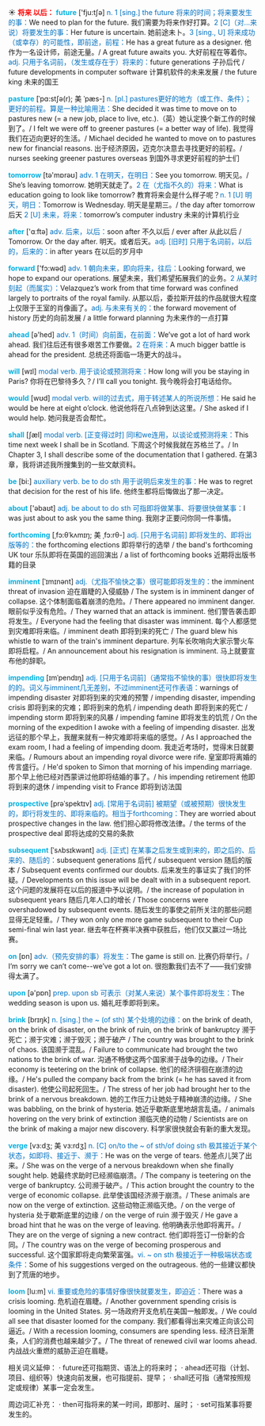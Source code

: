 ☀ <font color="red">**将来 以后：**</font>
<font color="sky blue">**future**</font> ['fju:tʃə] 
<font color="#0070c0">n. 1 [sing.] the future 将来的时间；将来要发生的事：</font>We need to plan for the future. 我们需要为将来作好打算。<font color="#0070c0">2 [C]（对…来说）将要发生的事：</font>Her future is uncertain. 她前途未卜。<font color="#0070c0">3 [sing., U] 将来成功（或幸存）的可能性，即前途，前程：</font>He has a great future as a designer. 他作为一名设计师，前途无量。/ A great future awaits you. 大好前程在等着你。<font color="#0070c0">adj. 只用于名词前，（发生或存在于）将来的：</font>future generations 子孙后代 / future developments in computer software 计算机软件的未来发展 / the future king 未来的国王
           
<font color="sky blue">**pasture**</font> [ˈpɑ:stʃə(r); 美 ˈpæs-]
<font color="#0070c0">n. [pl.] pastures更好的地方（或工作、条件）；更好的前程。算是一种比喻用法：</font>She decided it was time to move on to pastures new (= a new job, place to live, etc.).（英）她认定换个新工作的时候到了。/ I felt we were off to greener pastures (= a better way of life). 我觉得我们在迈向更好的生活。/ Michael decided he wanted to move on to pastures new for financial reasons. 出于经济原因，迈克尔决意去寻找更好的前程。/ nurses seeking greener pastures overseas 到国外寻求更好前程的护士们

<font color="sky blue">**tomorrow**</font> [tə'mɒrəʊ] 
<font color="#0070c0">adv. 1 在明天，在明日：</font>See you tomorrow. 明天见。/ She’s leaving tomorrow. 她明天就走了。<font color="#0070c0">2 在（尤指不久的）将来：</font>What is education going to look like tomorrow? 教育将来会是什么样子呢？<font color="#0070c0">n. 1 [U] 明天，明日：</font>Tomorrow is Wednesday. 明天是星期三。/ the day after tomorrow 后天 <font color="#0070c0">2 [U] 未来，将来：</font>tomorrow’s computer industry 未来的计算机行业

<font color="sky blue">**after**</font> ['ɑːftə] 
<font color="#0070c0">adv. 后来，以后：</font>soon after 不久以后 / ever after 从此以后 / Tomorrow. Or the day after. 明天。或者后天。<font color="#0070c0">adj. [旧时] 只用于名词前，以后的，后来的：</font>in after years 在以后的岁月中

<font color="sky blue">**forward**</font> ['fɔ:wəd] 
<font color="#0070c0">adv. 1 朝向未来，即向将来，往后：</font>Looking forward, we hope to expand our operations. 展望未来，我们希望拓展我们的业务。<font color="#0070c0">2 从某时刻起（而属实）：</font>Velazquez’s work from that time forward was confined largely to portraits of the royal family. 从那以后，委拉斯开兹的作品就很大程度上仅限于王室的肖像画了。<font color="#0070c0">adj. 与未来有关的：</font>the forward movement of history 历史的向前发展 / a little forward planning 为未来作的一点打算

<font color="sky blue">**ahead**</font> [ə'hed] 
<font color="#0070c0">adv. 1（时间）向前面，在前面：</font>We’ve got a lot of hard work ahead. 我们往后还有很多艰苦工作要做。<font color="#0070c0">2 在将来：</font>A much bigger battle is ahead for the president. 总统还将面临一场更大的战斗。

<font color="sky blue">**will**</font> [wɪl] 
<font color="#0070c0">modal verb. 用于谈论或预测将来：</font>How long will you be staying in Paris? 你将在巴黎待多久？/ I’ll call you tonight. 我今晚将会打电话给你。

<font color="sky blue">**would**</font> [wʊd] 
<font color="#0070c0">modal verb. will的过去式，用于转述某人的所说所想：</font>He said he would be here at eight o’clock. 他说他将在八点钟到达这里。/ She asked if I would help. 她问我是否会帮忙。

<font color="sky blue">**shall**</font> [ʃæl] 
<font color="#0070c0">modal verb. [正变得过时] 同I和we连用，以谈论或预测将来：</font>This time next week I shall be in Scotland. 下周这个时候我就在苏格兰了。/ In Chapter 3, I shall describe some of the documentation that I gathered. 在第3章，我将讲述我所搜集到的一些文献资料。

<font color="sky blue">**be**</font> [bi:] 
<font color="#0070c0">auxiliary verb. be to do sth 用于说明后来发生的事：</font>He was to regret that decision for the rest of his life. 他终生都将后悔做出了那一决定。

<font color="sky blue">**about**</font> ['əbaʊt] 
<font color="#0070c0">adj. be about to do sth 可指即将做某事、将要很快做某事：</font>I was just about to ask you the same thing. 我刚才正要问你同一件事情。
           
<font color="sky blue">**forthcoming**</font> [ˌfɔ:θˈkʌmɪŋ; 美 ˌfɔ:rθ-]
<font color="#0070c0">adj. [只用于名词前] 即将发生的、即将出版等的：</font>the forthcoming elections 即将举行的选举 / the band's forthcoming UK tour 乐队即将在英国的巡回演出 / a list of forthcoming books 近期将出版书籍的目录
           
<font color="sky blue">**imminent**</font> [ˈɪmɪnənt]
<font color="#0070c0">adj.（尤指不愉快之事）很可能即将发生的：</font>the imminent threat of invasion 迫在眉睫的入侵威胁 / The system is in imminent danger of collapse. 这个体制面临着崩溃的危险。/ There appeared no imminent danger. 眼前似乎没有危险。/ They warned that an attack is imminent. 他们警告袭击即将发生。/ Everyone had the feeling that disaster was imminent. 每个人都感觉到灾难即将来临。/ imminent death 即将到来的死亡 / The guard blew his whistle to warn of the train's imminent departure. 列车长吹哨向大家示警火车即将启程。/ An announcement about his resignation is imminent. 马上就要宣布他的辞职。

<font color="sky blue">**impending**</font> [ɪmˈpendɪŋ]
<font color="#0070c0">adj. [只用于名词前]（通常指不愉快的事）很快即将发生的的。词义与imminent几无差别，不过imminent还可作表语：</font>warnings of impending disaster 对即将到来的灾难的预警 / impending disaster, impending crisis 即将到来的灾难；即将到来的危机 / impending death 即将到来的死亡 / impending storm 即将到来的风暴 / impending famine 即将发生的饥荒 / On the morning of the expedition I awoke with a feeling of impending disaster. 出发远征的那个早上，我醒来就有一种灾难即将来临的感觉。/ As I approached the exam room, I had a feeling of impending doom. 我走近考场时，觉得末日就要来临。/ Rumours about an impending royal divorce were rife. 皇室即将离婚的传言盛行。/ He'd spoken to Simon that morning of his impending marriage. 那个早上他已经对西蒙讲过他即将结婚的事了。/ his impending retirement 他即将到来的退休 / impending visit to France 即将到访法国
           
<font color="sky blue">**prospective**</font> [prəˈspektɪv]
<font color="#0070c0">adj. [常用于名词前] 被期望（或被预期）很快发生的，即行将发生的、即将来临的。相当于forthcoming：</font>They are worried about prospective changes in the law. 他们担心即将修改法律。/ the terms of the prospective deal 即将达成的交易的条款
           
<font color="sky blue">**subsequent**</font> [ˈsʌbsɪkwənt]
<font color="#0070c0">adj. [正式] 在某事之后发生或到来的，即之后的、后来的、随后的：</font>subsequent generations 后代 / subsequent version 随后的版本 / Subsequent events confirmed our doubts. 后来发生的事证实了我们的怀疑。/ Developments on this issue will be dealt with in a subsequent report. 这个问题的发展将在以后的报道中予以说明。/ the increase of population in subsequent years 随后几年人口的增长 / Those concerns were overshadowed by subsequent events. 随后发生的事使之前所关注的那些问题显得无足轻重。/ They won only one more game subsequent to their Cup semi-final win last year. 继去年在杯赛半决赛中获胜后，他们仅又赢过一场比赛。

<font color="sky blue">**on**</font> [ɒn] 
<font color="#0070c0">adv.（预先安排的事）将发生：</font>The game is still on. 比赛仍将举行。/ I’m sorry we can’t come--we’ve got a lot on. 很抱歉我们去不了——我们安排得太满了。

<font color="sky blue">**upon**</font> [ə'pɒn] 
<font color="#0070c0">prep. upon sb 可表示（对某人来说）某个事件即将发生：</font>The wedding season is upon us. 婚礼旺季即将到来。
           
<font color="sky blue">**brink**</font> [brɪŋk]
<font color="#0070c0">n. [sing.] the ~ (of sth) 某个处境的边缘：</font>on the brink of death, on the brink of disaster, on the brink of ruin, on the brink of bankruptcy 濒于死亡；濒于灾难；濒于毁灭；濒于破产 / The country was brought to the brink of chaos. 该国濒于混乱。/ Failure to communicate had brought the two nations to the brink of war. 沟通不畅使这两个国家濒于战争的边缘。/ Their economy is teetering on the brink of collapse. 他们的经济徘徊在崩溃的边缘。/ He's pulled the company back from the brink (= he has saved it from disaster). 他使公司起死回生。/ The stress of her job had brought her to the brink of a nervous breakdown. 她的工作压力让她处于精神崩溃的边缘。/ She was babbling, on the brink of hysteria. 她近乎歇斯底里地胡言乱语。/ animals hovering on the very brink of extinction 濒临灭绝的动物 / Scientists are on the brink of making a major new discovery. 科学家很快就会有新的重大发现。           

<font color="sky blue">**verge**</font> [vɜ:dʒ; 美 vɜ:rdʒ]
<font color="#0070c0">n. [C] on/to the ~ of sth/of doing sth 极其接近于某个状态，如即将、接近于、濒于：</font>He was on the verge of tears. 他差点儿哭了出来。/ She was on the verge of a nervous breakdown when she finally sought help. 她最终求助时已经濒临崩溃。/ The company is teetering on the verge of bankruptcy. 公司濒于破产。/ This action brought the country to the verge of economic collapse. 此举使该国经济濒于崩溃。/ These animals are now on the verge of extinction. 这些动物正濒临灭绝。/ on the verge of hysteria 处于歇斯底里的边缘 / on the verge of ruin 濒于毁灭 / He gave a broad hint that he was on the verge of leaving. 他明确表示他即将离开。/ They are on the verge of signing a new contract. 他们即将签订一份新的合同。/ The country was on the verge of becoming prosperous and successful. 这个国家即将走向繁荣富强。<font color="#0070c0">vi. ~ on sth 极接近于一种极端状态或条件：</font>Some of his suggestions verged on the outrageous. 他的一些建议都快到了荒唐的地步。
           
<font color="sky blue">**loom**</font> [lu:m]
<font color="#0070c0">vi. 重要或危险的事情好像很快就要发生，即迫近：</font>There was a crisis looming. 危机迫在眉睫。/ Another government spending crisis is looming in the United States. 另一场政府开支危机在美国一触即发。/ We could all see that disaster loomed for the company. 我们都看得出来灾难正向该公司逼近。/ With a recession looming, consumers are spending less. 经济日渐萧条，人们的消费也越来越少了。/ The threat of renewed civil war looms ahead. 内战战火重燃的威胁正迫在眉睫。

相关词义延伸：
· future还可指期货、语法上的将来时；
· ahead还可指（计划、项目、组织等）快速向前发展，也可指提前、提早；
· shall还可指（通常按照规定或规律）某事一定会发生。

周边词汇补充：
· then可指将来的某一时间，即那时、届时；
· set可指某事将要发生的。


